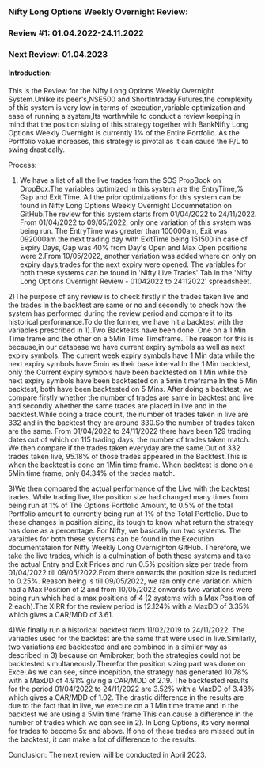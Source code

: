 ### Nifty Long Options Weekly Overnight Review: 
### Review #1: 01.04.2022-24.11.2022
### Next Review: 01.04.2023


#### Introduction:
This is the Review for the Nifty Long Options Weekly Overnight System.Unlike its peer's,NSE500 and ShortIntraday Futures,the complexity of 
this system is very low in terms of execution,variable optimization and ease of running a system,Its worthwhile to conduct a review keeping in mind that 
the position sizing of this strategy together with BankNifty Long Options Weekly Overnight is currently 1% of the Entire Portfolio. As the Portfolio value increases,
this strategy is pivotal as it can cause the P/L to swing drastically.

Process:
1) We have a list of all the live trades from the SOS PropBook on DropBox.The variables optimized in this system are the EntryTime,% Gap and Exit Time.
All the prior optimizations for this system can be found in Nifty Long Options Weekly Overnight Documnetation on GitHub.The review for this system starts from
01/04/2022 to 24/11/2022. From 01/04/2022 to 09/05/2022, only one variation of this system was being run. The EntryTime was greater than 100000am, Exit was 092000am the
next trading day with ExitTime being 151500 in case of Expiry Days, Gap was 40% from Day's Open and Max Open positions were 2.From 10/05/2022, another variation was added where on 
only on expiry days,trades for the next expiry were opened. The variables for both these systems can be found in 'Nifty Live Trades' Tab in the 'Nifty Long Options Overnight Review - 01042022 to 24112022' 
spreadsheet.

2)The purpose of any review is to check firstly if the trades taken live and the trades in the backtest are same or no and secondly to check how the system has performed during the
review period and compare it to its historical performance.To do the former, we have hit a backtest with the variables prescribed in 1).Two Backtests have been done. One on a 1 Min
Time frame and the other on a 5Min Time Timeframe. The reason for this is because,in our database we have current expiry symbols as well as next expiry symbols. The current week expiry
symbols have 1 Min data while the next expiry symbols have 5min as their base interval.In the 1 Min backtest, only the Current expiry symbols have been backtested on 1 Min while the next 
expiry symbols have been backtested on a 5min timeframe.In the 5 Min backtest, both have been backtested on 5 Mins. After doing a backtest, we compare firstly whether 
the number of trades are same in backtest and live and secondly whether the same trades are placed in live and in the backtest.While doing a trade count, the number of trades taken in live
are 332 and in the backtest they are around 330.So the number of trades taken are the same. From 01/04/2022 to 24/11/2022 there have been 129 trading dates out of which on 115 trading days, 
the number of trades taken match. We then compare if the trades taken everyday are the same.Out of 332 trades taken live, 95.18% of those trades appeared in the Backtest.This is when the
backtest is done on 1Min time frame. When backtest is done on a 5Min time frame, only 84.34% of the trades match.

3)We then compared the actual performance of the Live with the backtest trades. While trading live, the position size had changed many times from being run at 1% of The Options Portfolio Amount,
to 0.5% of the total Portfolio amount to currently being run at 1% of the Total Portfolio. Due to these changes in position sizing, its tough to know what return the strategy has done as a percentage.
For Nifty, we basically run two systems. The varaibles for both these systems can be found in the Execution documentataion for Nifty Weekly Long Overnighton GitHub.
Therefore, we take the live trades, which is a culmination of both these systems and take the actual Entry and Exit Prices and run 0.5% position size per trade from 01/04/2022 till 09/05/2022.From there
onwards the position size is reduced to 0.25%. Reason being is till 09/05/2022, we ran only one variation which had a Max Position of 2 and from 10/05/2022 onwards two variations were being run which
had a max positions of 4 (2 systems with a Max Position of 2 each).The XIRR for the review period is 12.124% with a MaxDD of 3.35% which gives a CAR/MDD of 3.61.
     
4)We finally run a historical backtest from 11/02/2019 to 24/11/2022. The variables used for the backtest are the same that were used in live.Similarly, two variations are backtested and are combined 
in a similar way as described in 3) because on Amibroker, both the strategies could not be backtested simultaneously.Therefor the position sizing part was done on Excel.As we can see, since incepition,
the strategy has generated 10.78% with a MaxDD of 4.91% giving a CAR/MDD of 2.19. The backtested results for the period 01/04/2022 to 24/11/2022 are 3.52% with a MaxDD of 3.43% which gives a CAR/MDD of 1.02.
The drastic difference in the results are due to the fact that in live, we execute on a 1 Min time frame and in the backtest we are using a 5Min time frame.This can cause a difference in the number of trades which 
we can see in 2). In Long Options, its very normal for trades to become 5x and above. If one of these trades are missed out in the backtest, it can make a lot of difference to the results.

Conclusion:
The next review will be conducted in April 2023.   

